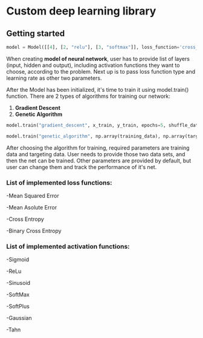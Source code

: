 # Custom deep learning library

## Getting started

```python
model = Model([[4], [2, "relu"], [3, "softmax"]], loss_function='cross_entropy', learning_rate=0.001)
```

When creating **model of neural network**, user has to provide list of layers (input, hidden and output), including activation functions they want to choose, according to the problem. Next up is to pass loss function type and learning rate as other two parameters.

After the Model has been initialized, it's time to train it using model.train() function. There are 2 types of algorithms for training our network: 
1. **Gradient Descent**
2. **Genetic Algorithm**

```python
model.train("gradient_descent", x_train, y_train, epochs=5, shuffle_data=True, batch_size=10)
```

```python
model.train("genetic_algorithm", np.array(training_data), np.array(targets), epochs=5, shuffle_data=True, batch_size=10)
```

After choosing the algorithm for training, required parameters are training data and targeting data. User needs to provide those two data sets, and then the net can be trained. Other parameters are provided by default, but user can change them and track the performance of it's net.

### List of implemented loss functions:

-Mean Squared Error

-Mean Asolute Error

-Cross Entropy

-Binary Cross Entropy

### List of implemented activation functions:

-Sigmoid

-ReLu

-Sinusoid

-SoftMax

-SoftPlus

-Gaussian

-Tahn
